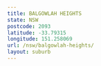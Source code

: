 ```yaml
---
title: BALGOWLAH HEIGHTS
state: NSW
postcode: 2093
latitude: -33.79315
longitude: 151.258069
url: /nsw/balgowlah-heights/
layout: suburb
---
```

